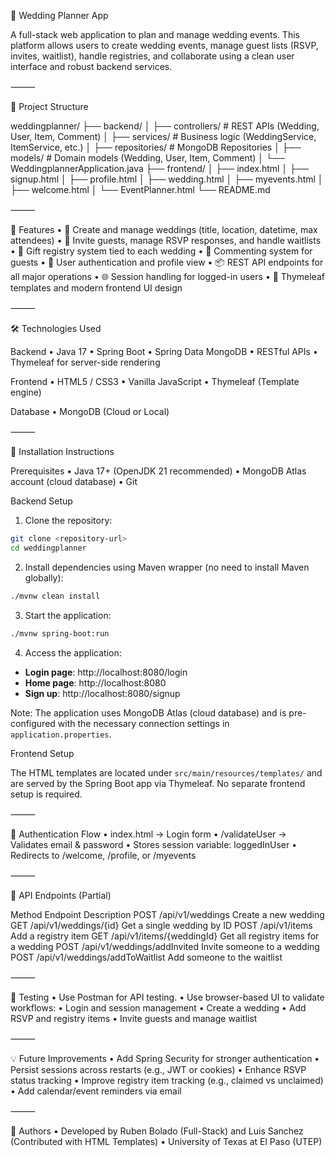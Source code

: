 💍 Wedding Planner App

A full-stack web application to plan and manage wedding events. This platform allows users to create wedding events, manage guest lists (RSVP, invites, waitlist), handle registries, and collaborate using a clean user interface and robust backend services.

⸻

📁 Project Structure

weddingplanner/
├── backend/
│   ├── controllers/       # REST APIs (Wedding, User, Item, Comment)
│   ├── services/          # Business logic (WeddingService, ItemService, etc.)
│   ├── repositories/      # MongoDB Repositories
│   ├── models/            # Domain models (Wedding, User, Item, Comment)
│   └── WeddingplannerApplication.java
├── frontend/
│   ├── index.html
│   ├── signup.html
│   ├── profile.html
│   ├── wedding.html
│   ├── myevents.html
│   ├── welcome.html
│   └── EventPlanner.html
└── README.md


⸻

🚀 Features
	•	👰 Create and manage weddings (title, location, datetime, max attendees)
	•	📩 Invite guests, manage RSVP responses, and handle waitlists
	•	🎁 Gift registry system tied to each wedding
	•	💬 Commenting system for guests
	•	👤 User authentication and profile view
	•	📦 REST API endpoints for all major operations
	•	🌐 Session handling for logged-in users
	•	📄 Thymeleaf templates and modern frontend UI design

⸻

🛠️ Technologies Used

Backend
	•	Java 17
	•	Spring Boot
	•	Spring Data MongoDB
	•	RESTful APIs
	•	Thymeleaf for server-side rendering

Frontend
	•	HTML5 / CSS3
	•	Vanilla JavaScript
	•	Thymeleaf (Template engine)

Database
	•	MongoDB (Cloud or Local)

⸻

📌 Installation Instructions

Prerequisites
	•	Java 17+ (OpenJDK 21 recommended)
	•	MongoDB Atlas account (cloud database)
	•	Git

Backend Setup

1. Clone the repository:
```bash
git clone <repository-url>
cd weddingplanner
```

2. Install dependencies using Maven wrapper (no need to install Maven globally):
```bash
./mvnw clean install
```

3. Start the application:
```bash
./mvnw spring-boot:run
```

4. Access the application:
- **Login page**: http://localhost:8080/login
- **Home page**: http://localhost:8080
- **Sign up**: http://localhost:8080/signup

Note: The application uses MongoDB Atlas (cloud database) and is pre-configured with the necessary connection settings in `application.properties`.

Frontend Setup

The HTML templates are located under `src/main/resources/templates/` and are served by the Spring Boot app via Thymeleaf. No separate frontend setup is required.


⸻

🔐 Authentication Flow
	•	index.html → Login form
	•	/validateUser → Validates email & password
	•	Stores session variable: loggedInUser
	•	Redirects to /welcome, /profile, or /myevents

⸻

🔄 API Endpoints (Partial)

Method	Endpoint	Description
POST	/api/v1/weddings	Create a new wedding
GET	/api/v1/weddings/{id}	Get a single wedding by ID
POST	/api/v1/items	Add a registry item
GET	/api/v1/items/{weddingId}	Get all registry items for a wedding
POST	/api/v1/weddings/addInvited	Invite someone to a wedding
POST	/api/v1/weddings/addToWaitlist	Add someone to the waitlist


⸻

🧪 Testing
	•	Use Postman for API testing.
	•	Use browser-based UI to validate workflows:
	•	Login and session management
	•	Create a wedding
	•	Add RSVP and registry items
	•	Invite guests and manage waitlist

⸻

💡 Future Improvements
	•	Add Spring Security for stronger authentication
	•	Persist sessions across restarts (e.g., JWT or cookies)
	•	Enhance RSVP status tracking
	•	Improve registry item tracking (e.g., claimed vs unclaimed)
	•	Add calendar/event reminders via email

⸻

👥 Authors
	•	Developed by Ruben Bolado (Full-Stack) and Luis Sanchez (Contributed with HTML Templates)
	•	University of Texas at El Paso (UTEP)


